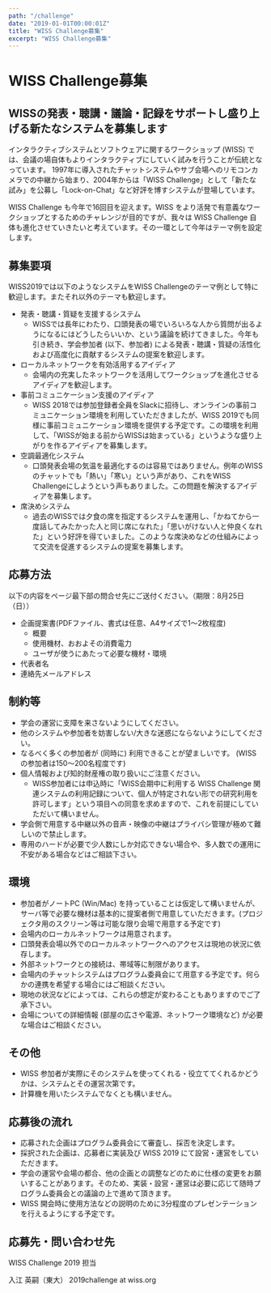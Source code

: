 ```yaml
---
path: "/challenge"
date: "2019-01-01T00:00:01Z"
title: "WISS Challenge募集"
excerpt: "WISS Challenge募集"
---
```


# WISS Challenge募集

## WISSの発表・聴講・議論・記録をサポートし盛り上げる新たなシステムを募集します

インタラクティブシステムとソフトウェアに関するワークショップ (WISS) では、会議の場自体もよりインタラクティブにしていく試みを行うことが伝統となっています。 1997年に導入されたチャットシステムやサブ会場へのリモコンカメラでの中継から始まり、2004年からは「WISS Challenge」として「新たな試み」を公募し「Lock-on-Chat」など好評を博すシステムが登場しています。

WISS Challenge も今年で16回目を迎えます。WISS をより活発で有意義なワークショップとするためのチャレンジが目的ですが、我々は WISS Challenge 自体も進化させていきたいと考えています。その一環として今年はテーマ例を設定します。

## 募集要項

WISS2019では以下のようなシステムをWISS Challengeのテーマ例として特に歓迎します。またそれ以外のテーマも歓迎します。

- 発表・聴講・質疑を支援するシステム
  - WISSでは長年にわたり、口頭発表の場でいろいろな人から質問が出るようになるにはどうしたらいいか、という議論を続けてきました。今年も引き続き、学会参加者 (以下、参加者) による発表・聴講・質疑の活性化および高度化に貢献するシステムの提案を歓迎します。
- ローカルネットワークを有効活用するアイディア
  - 会場内の充実したネットワークを活用してワークショップを進化させるアイディアを歓迎します。
- 事前コミュニケーション支援のアイディア
  - WISS 2018では参加登録者全員をSlackに招待し、オンラインの事前コミュニケーション環境を利用していただきましたが、WISS 2019でも同様に事前コミュニケーション環境を提供する予定です。この環境を利用して、「WISSが始まる前からWISSは始まっている」というような盛り上がりを作るアイディアを募集します。
- 空調最適化システム
  - 口頭発表会場の気温を最適化するのは容易ではありません。例年のWISSのチャットでも「熱い」「寒い」という声があり、これをWISS Challengeにしようという声もありました。この問題を解決するアイディアを募集します。
- 席決めシステム
  - 過去のWISSでは夕食の席を指定するシステムを運用し、「かねてから一度話してみたかった人と同じ席になれた」「思いがけない人と仲良くなれた」という好評を得ていました。このような席決めなどの仕組みによって交流を促進するシステムの提案を募集します。

## 応募方法

以下の内容をページ最下部の問合せ先にご送付ください。（期限：8月25日（日））

- 企画提案書(PDFファイル、書式は任意、A4サイズで1～2枚程度)
  - 概要
  - 使用機材、おおよその消費電力
  - ユーザが使うにあたって必要な機材・環境
- 代表者名
- 連絡先メールアドレス

## 制約等

- 学会の運営に支障を来さないようにしてください。
- 他のシステムや参加者を妨害しない/大きな迷惑にならないようにしてください。
- なるべく多くの参加者が (同時に) 利用できることが望ましいです。 (WISS の参加者は150～200名程度です)
- 個人情報および知的財産権の取り扱いにご注意ください。
  - WISS参加者には申込時に「WISS会期中に利用する WISS Challenge 関連システムの利用記録について、個人が特定されない形での研究利用を許可します」という項目への同意を求めますので、これを前提にしていただいて構いません。
- 学会側で用意する中継以外の音声・映像の中継はプライバシ管理が極めて難しいので禁止します。
- 専用のハードが必要で少人数にしか対応できない場合や、多人数での運用に不安がある場合などはご相談下さい。

## 環境

- 参加者がノートPC (Win/Mac) を持っていることは仮定して構いませんが、サーバ等で必要な機材は基本的に提案者側で用意していただきます。(プロジェクタ用のスクリーン等は可能な限り会場で用意する予定です)
- 会場内のローカルネットワークは用意されます。
- 口頭発表会場以外でのローカルネットワークへのアクセスは現地の状況に依存します。
- 外部ネットワークとの接続は、帯域等に制限があります。
- 会場内のチャットシステムはプログラム委員会にて用意する予定です。何らかの連携を希望する場合にはご相談ください。
- 現地の状況などによっては、これらの想定が変わることもありますのでご了承下さい。
- 会場についての詳細情報 (部屋の広さや電源、ネットワーク環境など) が必要な場合はご相談ください。

## その他

- WISS 参加者が実際にそのシステムを使ってくれる・役立ててくれるかどうかは、システムとその運営次第です。
- 計算機を用いたシステムでなくとも構いません。

## 応募後の流れ

- 応募された企画はプログラム委員会にて審査し、採否を決定します。
- 採択された企画は、応募者に実装及び WISS 2019 にて設営・運営をしていただきます。
- 学会の運営や会場の都合、他の企画との調整などのために仕様の変更をお願いすることがあります。そのため、実装・設営・運営は必要に応じて随時プログラム委員会との議論の上で進めて頂きます。
- WISS 開会時に使用方法などの説明のために3分程度のプレゼンテーションを行えるようにする予定です。

## 応募先・問い合わせ先

WISS Challenge 2019 担当

入江 英嗣（東大） 2019challenge at wiss.org
